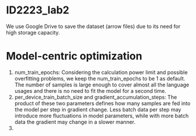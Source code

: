 # ID2223_lab2

We use Google Drive to save the dataset (arrow files) due to its need for high storage capacity. 


# Model-centric optimization
1. num_train_epochs: Considering the calculation power limit and possible overfitting problems, we keep the num_train_epochs to be 1 as default. The number of samples is large enough to cover almost all the language usages and there is no need to fit the model for a second time. 
2. per_device_train_batch_size and gradient_accumulation_steps: The product of these two parameters defines how many samples are fed into the model per step in gradient change. Less batch data per step may introduce more fluctuations in model parameters, while with more batch data the gradient may change in a slower manner. 
3. 
